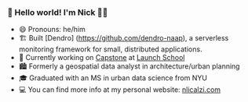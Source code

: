 <!--
**nlicalzi/nlicalzi** is a ✨ _special_ ✨ repository because its `README.md` (this file) appears on your GitHub profile.

Here are some ideas to get you started:

- 🔭 I’m currently working on Capstone at Launch School
- 🌱 I’m currently learning ...
- 👯 I’m looking to collaborate on ...
- 🤔 I’m looking for help with ...
- 💬 Ask me about ...
- 📫 How to reach me: ...
- 😄 Pronouns: he/him
- ⚡ Fun fact: ...
-->

### 👋 Hello world! I'm Nick 👨🏽

- 😄   Pronouns: he/him
- 🏗   Built [Dendro] (https://github.com/dendro-naap), a serverless monitoring framework for small, distributed applications.
- 🔭   Currently working on [Capstone](https://launchschool.com/capstone) at [Launch School](https://launchschool.com/)
- 🏙   Formerly a geospatial data analyst in architecture/urban planning
- 🎓   Graduated with an MS in urban data science from NYU
- 💻   You can find more info at my personal website: [nlicalzi.com](https://nlicalzi.com)
